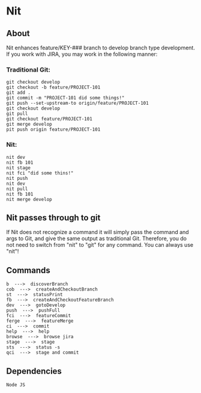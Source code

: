 # Nit

## About

Nit enhances feature/KEY-### branch to develop branch type development.  If you work with JIRA, you may work in the following manner:

### Traditional Git:
```
git checkout develop
git checkout -b feature/PROJECT-101
git add .
git commit -m "PROJECT-101 did some things!"
git push --set-upstream-to origin/feature/PROJECT-101
git checkout develop
git pull
git checkout feature/PROJECT-101
git merge develop
pit push origin feature/PROJECT-101
```
### Nit:
```
nit dev
nit fb 101
nit stage
nit fci "did some thins!"
nit push
nit dev
nit pull
nit fb 101
nit merge develop
```

## Nit passes through to git
If Nit does not recognize a command it will simply pass the command and args to Git, and give the same output as traditional Git.
Therefore, you do not need to switch from "nit" to "git" for any command.  You can always use "nit"!

## Commands
    b  --->  discoverBranch
    cob  --->  createAndCheckoutBranch
    st  --->  statusPrint
    fb  --->  createAndCheckoutFeatureBranch
    dev  --->  gotoDevelop
    push  --->  pushFull
    fci  --->  featureCommit
    ferge  --->  featureMerge
    ci  --->  commit
    help  --->  help
    browse  --->  browse jira
    stage  --->  stage
    sts  --->  status -s
    qci  --->  stage and commit

## Dependencies
    Node JS